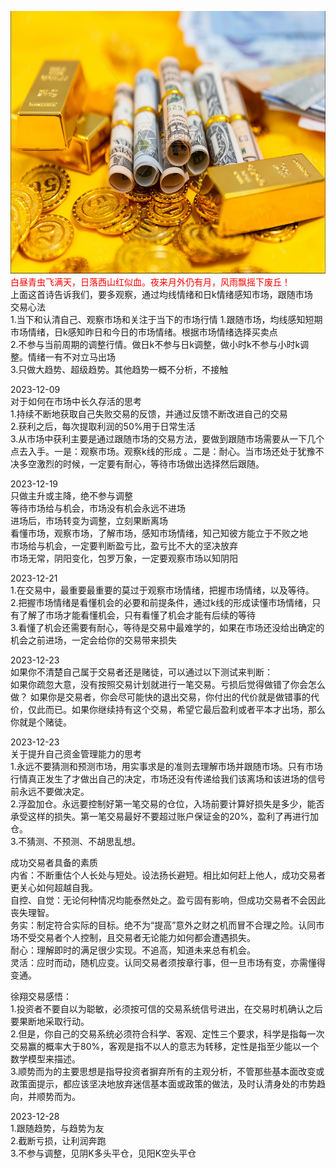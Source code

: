 <img src="images/gold.PNG" style="height:420px;width:100%;"></img>
<font color="red">白昼青虫飞满天，日落西山红似血。夜来月外仍有月，风雨飘摇下废丘！</font>  
上面这首诗告诉我们，要多观察，通过均线情绪和日k情绪感知市场，跟随市场  
交易心法  
1.当下和认清自己、观察市场和关注于当下的市场行情
1.跟随市场，均线感知短期市场情绪，日k感知昨日和今日的市场情绪。根据市场情绪选择买卖点  
2.不参与当前周期的调整行情。做日k不参与日k调整，做小时k不参与小时k调整。情绪一有不对立马出场  
3.只做大趋势、超级趋势。其他趋势一概不分析，不接触  

2023-12-09  
对于如何在市场中长久存活的思考  
1.持续不断地获取自己失败交易的反馈，并通过反馈不断改进自己的交易  
2.获利之后，每次提取利润的50%用于日常生活  
3.从市场中获利主要是通过跟随市场的交易方法，要做到跟随市场需要从一下几个点去入手。一是：观察市场。观察k线的形成
。二是：耐心。当市场还处于犹豫不决多空激烈的时候，一定要有耐心，等待市场做出选择然后跟随。

2023-12-19  
只做主升或主降，绝不参与调整  
等待市场给与机会，市场没有机会永远不进场  
进场后，市场转变为调整，立刻果断离场  
看懂市场，观察市场，了解市场，感知市场情绪，知己知彼方能立于不败之地  
市场给与机会，一定要判断盈亏比，盈亏比不大的坚决放弃  
市场无常，阴阳变化，包罗万象，一定要观察市场以知阴阳

2023-12-21  
1.在交易中，最重要最重要的莫过于观察市场情绪，把握市场情绪，以及等待。  
2.把握市场情绪是看懂机会的必要和前提条件，通过k线的形成读懂市场情绪，只有了解了市场才能看懂机会，只有看懂了机会才能有后续的等待  
3.看懂了机会还需要有耐心，等待是交易中最难学的，如果在市场还没给出确定的机会之前进场，一定会给你的交易带来损失  

2023-12-23  
如果你不清楚自己属于交易者还是赌徒，可以通过以下测试来判断：  
如果你疏忽大意，没有按照交易计划就进行一笔交易。亏损后觉得做错了你会怎么做？
如果你是交易者，你会尽可能快的退出交易，你付出的代价就是做错事的代价，仅此而已。如果你继续持有这个交易，希望它最后盈利或者平本才出场，那么你就是个赌徒。

2023-12-23  
关于提升自己资金管理能力的思考  
1.永远不要猜测和预测市场，用实事求是的准则去理解市场并跟随市场。只有市场行情真正发生了才做出自己的决定，市场还没有传递给我们该离场和该进场的信号前永远不要做决定。  
2.浮盈加仓。永远要控制好第一笔交易的仓位，入场前要计算好损失是多少，能否承受这样的损失。第一笔交易最好不要超过账户保证金的20%，盈利了再进行加仓。  
3.不猜测、不预测、不胡思乱想。

成功交易者具备的素质  
内省：不断重估个人长处与短处。设法扬长避短。相比如何赶上他人，成功交易者更关心如何超越自我。  
自控、自觉：无论何种情况均能泰然处之。盈亏固有影响，但成功交易者不会因此丧失理智。  
务实：制定符合实际的目标。绝不为“提高”意外之财之机而冒不合理之险。认同市场不受交易者个人控制，且交易者无论能力如何都会遭遇损失。  
耐心：理解即时的满足很少实现。不追高，知道未来总有机会。  
灵活：应时而动，随机应变。认同交易者须按章行事，但一旦市场有变，亦需懂得变通。

徐翔交易感悟：  
1.投资者不要自以为聪敏，必须按可信的交易系统信号进出，在交易时机确认之后要果断地采取行动。  
2.但是，你自己的交易系统必须符合科学、客观、定性三个要求，科学是指每一次交易赢的概率大于80%，客观是指不以人的意志为转移，定性是指至少能以一个数学模型来描述。  
3.顺势而为的主要思想是指导投资者摒弃所有的主观分析，不管那些基本面改变或政策面提示，都应该坚决地放弃迷信基本面或政策的做法，及时认清身处的市势趋向，并顺势而为。  

2023-12-28  
1.跟随趋势，与趋势为友  
2.截断亏损，让利润奔跑  
3.不参与调整，见阴K多头平仓，见阳K空头平仓